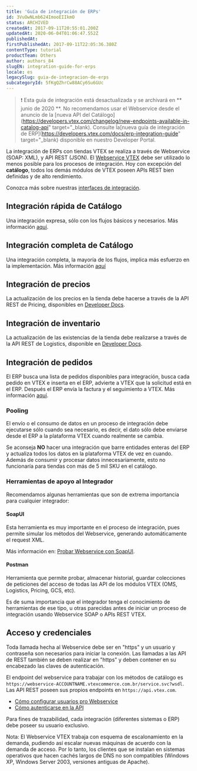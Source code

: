 ```yaml
---
title: 'Guía de integración de ERPs'
id: 3VuOwNLmb624ImooEIIkmO
status: ARCHIVED
createdAt: 2017-09-11T20:55:01.200Z
updatedAt: 2020-06-04T01:06:47.552Z
publishedAt: 
firstPublishedAt: 2017-09-11T22:05:36.380Z
contentType: tutorial
productTeam: Others
author: authors_84
slugEN: integration-guide-for-erps
locale: es
legacySlug: guia-de-integracion-de-erps
subcategoryId: 5fKgQZhrCw88ACy6Su6GUc
---
```


>❗ Esta guía de integración está desactualizada y se archivará en ** junio de 2020 **. No recomendamos usar el Webservice desde el anuncio de la [nueva API del Catálogo](https://developers.vtex.com/changelog/new-endpoints-available-in-catalog-api" target="_blank). Consulte la[nueva guía de integración de ERP](https://developers.vtex.com/docs/erp-integration-guide" target="_blank) disponible en nuestro Developer Portal.

La integración de ERPs con tiendas VTEX se realiza a través de Webservice (SOAP: XML), y API REST (JSON). El [Webservice VTEX](https://help.vtex.com/tutorial/manual-de-clases-y-metodos-utilizados-en-webservice--tutorials_749) debe ser utilizado lo menos posible para los procesos de integración. Hoy con excepción del **catálogo**, todos los demás módulos de VTEX poseen APIs REST bien definidas y de alto rendimiento.

Conozca más sobre nuestras [interfaces de integración](/es/tutorial/interfaces-de-integracion).

## Integración rápida de Catálogo

Una integración expresa, sólo con los flujos básicos y necesarios. Más información [aquí](/es/tutorial/guia-de-integracion-de-erps-catalogo-expreso).

## Integración completa de Catálogo

Una integración completa, la mayoría de los flujos, implica más esfuerzo en la implementación. Más información [aquí](/es/tutorial/guia-de-integracion-de-erps-catalogo-completo)

## Integración de precios

La actualización de los precios en la tienda debe hacerse a través de la API REST de Pricing, disponibles en [Developer Docs](https://developers.vtex.com/reference/pricing-api-overview).

## Integración de inventario

La actualización de las existencias de la tienda debe realizarse a través de la API REST de Logistics, disponible en [Developer Docs](http://help.vtex.com/developer-docs/).

## Integración de pedidos

El ERP busca una lista de pedidos disponibles para integración, busca cada pedido en VTEX e inserta en el ERP, advierte a VTEX que la solicitud está en el ERP. Después el ERP envía la factura y el seguimiento a VTEX. Más información [aquí](/es/tutorial/guia-de-integracion-de-erps-pedidos).


### Pooling

El envío o el consumo de datos en un proceso de integración debe ejecutarse sólo cuando sea necesario, es decir, el dato sólo debe enviarse desde el ERP a la plataforma VTEX cuando realmente se cambia.

Se aconseja **NO** hacer una integración que barre entidades enteras del ERP y actualiza todos los datos en la plataforma VTEX de vez en cuando. Además de consumir y procesar datos innecesariamente, esto no funcionaría para tiendas con más de 5 mil SKU en el catálogo.

### Herramientas de apoyo al Integrador

Recomendamos algunas herramientas que son de extrema importancia para cualquier integrador:

#### SoapUI

Esta herramienta es muy importante en el proceso de integración, pues permite simular los métodos del Webservice, generando automáticamente el request XML.

Más información en: [Probar Webservice con SoapUI](/es/tutorial/probando-webservice-con-soapui).

#### Postman

Herramienta que permite probar, almacenar historial, guardar colecciones de peticiones del acceso de todas las API de los módulos VTEX (OMS, Logistics, Pricing, GCS, etc).

Es de suma importancia que el integrador tenga el conocimiento de herramientas de ese tipo, u otras parecidas antes de iniciar un proceso de integración usando Webservice SOAP o APIs REST VTEX.

## Acceso y credenciales

Toda llamada hecha al Webservice debe ser en "https" y un usuario y contraseña son necesarios para iniciar la conexión. Las llamadas a las API de REST también se deben realizar en "https" y deben contener en su encabezado las claves de autenticación.

El endpoint del webservice para trabajar con los métodos de catálogo es `https://webservice-ACCOUNTNAME.vtexcommerce.com.br/service.svc?wsdl`. Las API REST poseen sus propios endpoints en `https://api.vtex.com`.

- [Cómo configurar usuarios pro Webservice](/es/faq/como-crear-usuario-webservice)
- [Cómo autenticarse en la API](/es/faq/como-autenticarse-en-la-api)

Para fines de trazabilidad, cada integración (diferentes sistemas o ERP) debe poseer su usuario exclusivo.

Nota: El Webservice VTEX trabaja con esquema de escalonamiento en la demanda, pudiendo así escalar nuevas máquinas de acuerdo con la demanda de acceso. Por lo tanto, los clientes que se instalan en sistemas operativos que hacen cachés largos de DNS no son compatibles (Windows XP, Windows Server 2003, versiones antiguas de Apache).
